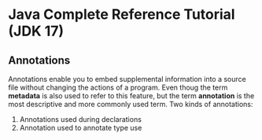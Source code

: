 # Java Complete Reference Tutorial (JDK 17)
## Annotations
Annotations enable you to embed supplemental information into a source file without changing the actions of a program. 
Even thoug the term **metadata** is also used to refer to this feature, but the term **annotation** is the most descriptive and more commonly used term.
Two kinds of annotations:
1. Annotations used during declarations
2. Annotation used to annotate type use
